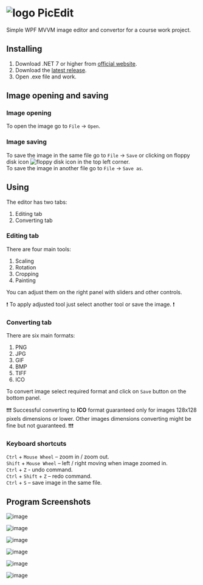 # ![logo] PicEdit
Simple WPF MVVM image editor and convertor for a course work project.

## Installing
1. Download .NET 7 or higher from [official website].
2. Download the [latest release].
3. Open .exe file and work.

## Image opening and saving

### Image opening
To open the image go to ```File``` -> ```Open```.

### Image saving
To save the image in the same file go to ```File``` -> ```Save``` or clicking on floppy disk icon ![floppy disk icon] in the top left corner. <br/>
To save the image in another file go to ```File``` -> ```Save as```.

## Using
The editor has two tabs:
1. Editing tab
2. Converting tab

### Editing tab
There are four main tools:
1. Scaling
2. Rotation
3. Cropping
4. Painting

You can adjust them on the right panel with sliders and other controls.

❗ To apply adjusted tool just select another tool or save the image. ❗

### Converting tab
There are six main formats:
1. PNG
2. JPG
3. GIF
4. BMP
5. TIFF
6. ICO

To convert image select required format and click on ```Save``` button on the bottom panel.

❗❗❗ Successful converting to **ICO** format guaranteed only for images 128x128 pixels dimensions or lower. 
Other images dimensions converting might be fine but not guaranteed. ❗❗❗
### Keyboard shortcuts
```Ctrl``` + ```Mouse Wheel``` – zoom in / zoom out. <br/>
```Shift``` + ```Mouse Wheel``` – left / right moving when image zoomed in. <br/>
```Ctrl``` + ```Z``` - undo command. <br/>
```Ctrl``` + ```Shift``` + ```Z``` – redo command. <br/>
```Ctrl``` + ```S``` – save image in the same file. <br/>

## Program Screenshots

![image](https://github.com/mythter/PicEdit/assets/60883514/38425341-8e12-4d6e-a029-e2fe4635928e)

![image](https://github.com/mythter/PicEdit/assets/60883514/e5df1a28-0448-4446-b72c-448104f0d767)

![image](https://github.com/mythter/PicEdit/assets/60883514/90907310-0b41-4edc-b0e1-12a8de124154)

![image](https://github.com/mythter/PicEdit/assets/60883514/1c4d31e7-915b-4a12-a1e4-f6d48a6be7e2)

![image](https://github.com/mythter/PicEdit/assets/60883514/227add54-20ce-4d11-a43d-21a61ae25446)

![image](https://github.com/mythter/PicEdit/assets/60883514/2852c1ba-37be-4214-b52d-4806e6c84bd4)


[official website]: https://dotnet.microsoft.com/en-us/download/dotnet
[latest release]: https://github.com/mythter/PicEdit/releases/latest
[floppy disk icon]: https://github.com/mythter/PicEdit/assets/60883514/29524a65-eb7c-4273-89c8-cb7555cd47bf
[logo]: https://github.com/mythter/PicEdit/assets/60883514/02be7cd1-5d6f-43a9-ba8e-a8a0b2c7475b "Logo"
